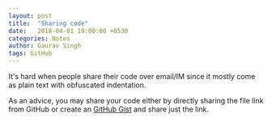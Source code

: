 ```yaml
---
layout: post
title:  "Sharing code"
date:   2018-04-01 19:00:00 +0530
categories: Notes
author: Gaurav Singh
tags: GitHub
---
```


It's hard when people share their code over email/IM since it mostly come as plain text with obfuscated indentation.

As an advice, you may share your code either by directly sharing the file link from GitHub or create an [GitHub Gist](https://gist.github.com) and share just the link.
